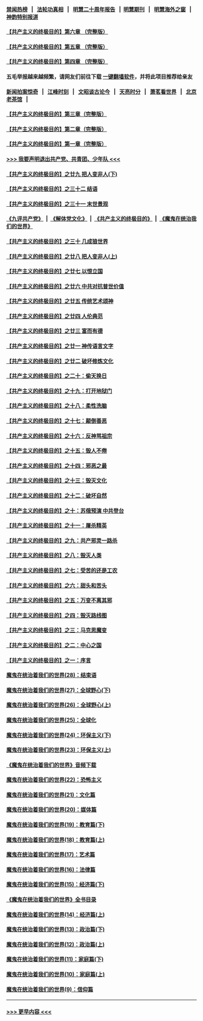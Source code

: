 #### [禁闻热榜](热点新闻.md?=0)  &nbsp;&nbsp;|&nbsp;&nbsp; [法轮功真相](https://github.com/gfw-breaker/truth/blob/master/README.md?=0) &nbsp;&nbsp;|&nbsp;&nbsp; [明慧二十周年报告](https://github.com/gfw-breaker/mh-reports/blob/master/README.md?=0) &nbsp;&nbsp;|&nbsp;&nbsp;[明慧期刊](https://github.com/gfw-breaker/mh-qikan) &nbsp;&nbsp;|&nbsp;&nbsp; [明慧海外之窗](https://github.com/gfw-breaker/mh-news/blob/master/README.md?=0) &nbsp;&nbsp;|&nbsp;&nbsp; [神韵特别报道](https://github.com/gfw-breaker/mh-news/blob/master/shenyun.md?=0)
#### [【共产主义的终极目的】第六章 （完整版）](../pages/nsc422/n11428913.md?t=03110002) 
#### [【共产主义的终极目的】第五章 （完整版）](../pages/nsc422/n11428912.md?t=03110002) 
#### [【共产主义的终极目的】第四章 （完整版）](../pages/nsc422/n11428907.md?t=03110002) 
#### 五毛举报越来越频繁，请网友们前往下载 [一键翻墙软件](https://github.com/gfw-breaker/ssr-accounts)，并将此项目推荐给亲友
#### [新闻拍案惊奇](https://github.com/gfw-breaker/banned-news/blob/master/pages/link4.md) &nbsp;&nbsp;|&nbsp;&nbsp; [江峰时刻](https://github.com/gfw-breaker/banned-news/blob/master/pages/link4.md) &nbsp;&nbsp;|&nbsp;&nbsp; [文昭谈古论今](https://github.com/gfw-breaker/banned-news/blob/master/pages/link4.md) &nbsp;&nbsp;|&nbsp;&nbsp; [天亮时分](https://github.com/gfw-breaker/banned-news/blob/master/pages/link4.md) &nbsp;&nbsp;|&nbsp;&nbsp; [萧茗看世界](https://github.com/gfw-breaker/banned-news/blob/master/pages/link4.md) &nbsp;&nbsp;|&nbsp;&nbsp; [北京老茶馆](https://github.com/gfw-breaker/banned-news/blob/master/pages/link4.md) &nbsp;&nbsp;|&nbsp;&nbsp; 
#### [【共产主义的终极目的】第三章（完整版）](../pages/nsc422/n11428848.md?t=03110002) 
#### [【共产主义的终极目的】第二章（完整版）](../pages/nsc422/n11428831.md?t=03110002) 
#### [【共产主义的终极目的】第一章（完整版）](../pages/nsc422/n11417651.md?t=03110002) 
#### [>>> 我要声明退出共产党、共青团、少年队 <<<](https://github.com/begood0513/goodnews/blob/master/quit/letter.md) 
#### [【共产主义的终极目的】之廿九 把人变非人(下)](../pages/nsc422/n11344140.md?t=03110002) 
#### [【共产主义的终极目的】之三十二 结语](../pages/nsc422/n11360535.md?t=03110002) 
#### [【共产主义的终极目的】之三十一 末世景观](../pages/nsc422/n11351129.md?t=03110002) 
#### [《九评共产党》](https://github.com/begood0513/9ping.md/blob/master/README.md) &nbsp;|&nbsp; [《解体党文化》](../../../../jtdwh.md/blob/master/README.md)  &nbsp;|&nbsp; [《共产主义的终极目的》](../../../../gczydzjmd.md/blob/master/README.md) &nbsp;|&nbsp; [《魔鬼在统治我们的世界》](../../../../mgztzwmdsj.md/blob/master/README.md) 
#### [【共产主义的终极目的】之三十 几成狼世界](../pages/nsc422/n11348280.md?t=03110002) 
#### [【共产主义的终极目的】之廿八 把人变非人(上)](../pages/nsc422/n11340492.md?t=03110002) 
#### [【共产主义的终极目的】之廿七 以恨立国](../pages/nsc422/n11336944.md?t=03110002) 
#### [【共产主义的终极目的】之廿六 中共对抗普世价值](../pages/nsc422/n11324785.md?t=03110002) 
#### [【共产主义的终极目的】之廿五 传统艺术颂神](../pages/nsc422/n11296396.md?t=03110002) 
#### [【共产主义的终极目的】之廿四 人伦典范](../pages/nsc422/n11296397.md?t=03110002) 
#### [【共产主义的终极目的】之廿三 富而有德](../pages/nsc422/n11283598.md?t=03110002) 
#### [【共产主义的终极目的】之廿一 神传语言文字](../pages/nsc422/n11263265.md?t=03110002) 
#### [【共产主义的终极目的】之廿二 破坏修炼文化](../pages/nsc422/n11245728.md?t=03110002) 
#### [【共产主义的终极目的】之二十：偷天换日](../pages/nsc422/n11238846.md?t=03110002) 
#### [【共产主义的终极目的】之十九：打开地狱门](../pages/nsc422/n11206376.md?t=03110002) 
#### [【共产主义的终极目的】之十八：柔性洗脑](../pages/nsc422/n11199994.md?t=03110002) 
#### [【共产主义的终极目的】之十七：颠倒善恶](../pages/nsc422/n11179782.md?t=03110002) 
#### [【共产主义的终极目的】之十六：反神骂祖宗](../pages/nsc422/n11166798.md?t=03110002) 
#### [【共产主义的终极目的】之十五：毁人不倦](../pages/nsc422/n11166792.md?t=03110002) 
#### [【共产主义的终极目的】之十四：邪恶之最](../pages/nsc422/n11150249.md?t=03110002) 
#### [【共产主义的终极目的】之十三：毁灭文化](../pages/nsc422/n11135227.md?t=03110002) 
#### [【共产主义的终极目的】之十二：破坏自然](../pages/nsc422/n11135214.md?t=03110002) 
#### [【共产主义的终极目的】之十：苏俄预演 中共登台](../pages/nsc422/n11118424.md?t=03110002) 
#### [【共产主义的终极目的】之十一：屠杀精英](../pages/nsc422/n11118442.md?t=03110002) 
#### [【共产主义的终极目的】之九：共产邪灵一路杀](../pages/nsc422/n11114139.md?t=03110002) 
#### [【共产主义的终极目的】之八：毁灭人类](../pages/nsc422/n11108503.md?t=03110002) 
#### [【共产主义的终极目的】之七：受苦的还是工农](../pages/nsc422/n11101809.md?t=03110002) 
#### [【共产主义的终极目的】之六：甜头和苦头](../pages/nsc422/n11096971.md?t=03110002) 
#### [【共产主义的终极目的】之五：万变不离其邪](../pages/nsc422/n11091285.md?t=03110002) 
#### [【共产主义的终极目的】之四：毁灭路线图](../pages/nsc422/n11086284.md?t=03110002) 
#### [【共产主义的终极目的】之三：马克思魔变](../pages/nsc422/n11061941.md?t=03110002) 
#### [【共产主义的终极目的】之二：中心之国](../pages/nsc422/n11047728.md?t=03110002) 
#### [【共产主义的终极目的】之一：序言](../pages/nsc422/n11086077.md?t=03110002) 
#### [魔鬼在统治着我们的世界(28)：结束语](../pages/nsc422/n10936246.md?t=03110002) 
#### [魔鬼在统治着我们的世界(27)：全球野心(下)](../pages/nsc422/n10928319.md?t=03110002) 
#### [魔鬼在统治着我们的世界(26)：全球野心(上)](../pages/nsc422/n10900318.md?t=03110002) 
#### [魔鬼在统治着我们的世界(25)：全球化](../pages/nsc422/n10788205.md?t=03110002) 
#### [魔鬼在统治着我们的世界(24)：环保主义(下)](../pages/nsc422/n10695307.md?t=03110002) 
#### [魔鬼在统治着我们的世界(23)：环保主义(上)](../pages/nsc422/n10688613.md?t=03110002) 
#### [《魔鬼在统治着我们的世界》音频下载](../pages/nsc422/n10635553.md?t=03110002) 
#### [魔鬼在统治着我们的世界(22)：恐怖主义](../pages/nsc422/n10614727.md?t=03110002) 
#### [魔鬼在统治着我们的世界(21)：文化篇](../pages/nsc422/n10597706.md?t=03110002) 
#### [魔鬼在统治着我们的世界(20)：媒体篇](../pages/nsc422/n10586579.md?t=03110002) 
#### [魔鬼在统治着我们的世界(19)：教育篇(下)](../pages/nsc422/n10564808.md?t=03110002) 
#### [魔鬼在统治着我们的世界(18)：教育篇(上)](../pages/nsc422/n10526970.md?t=03110002) 
#### [魔鬼在统治着我们的世界(17)：艺术篇](../pages/nsc422/n10499093.md?t=03110002) 
#### [魔鬼在统治着我们的世界(16)：法律篇](../pages/nsc422/n10485969.md?t=03110002) 
#### [魔鬼在统治着我们的世界(15)：经济篇(下)](../pages/nsc422/n10469975.md?t=03110002) 
#### [《魔鬼在统治着我们的世界》全书目录](../pages/nsc422/n10464261.md?t=03110002) 
#### [魔鬼在统治着我们的世界(14)：经济篇(上)](../pages/nsc422/n10457370.md?t=03110002) 
#### [魔鬼在统治着我们的世界(13)：政治篇(下)](../pages/nsc422/n10448270.md?t=03110002) 
#### [魔鬼在统治着我们的世界(12)：政治篇(上)](../pages/nsc422/n10444576.md?t=03110002) 
#### [魔鬼在统治着我们的世界(11)：家庭篇(下)](../pages/nsc422/n10440961.md?t=03110002) 
#### [魔鬼在统治着我们的世界(10)：家庭篇(上)](../pages/nsc422/n10435448.md?t=03110002) 
#### [魔鬼在统治着我们的世界(9)：信仰篇](../pages/nsc422/n10432159.md?t=03110002) 

----
#### [ >>> 更早内容 <<< ](../indexes/nsc422-earlier.md)
